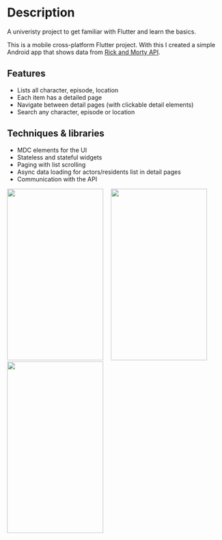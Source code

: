 # Description

A univeristy project to get familiar with Flutter and learn the basics.

This is a mobile cross-platform Flutter project. With this I created a simple Android app that shows data from [Rick and Morty API](https://rickandmortyapi.com/).

## Features
* Lists all character, episode, location
* Each item has a detailed page
* Navigate between detail pages (with clickable detail elements)
* Search any character, episode or location

## Techniques & libraries
* MDC elements for the UI
* Stateless and stateful widgets
* Paging with list scrolling
* Async data loading for actors/residents list in detail pages
* Communication with the API

<p>
  <img  width="225" height="401" src="https://user-images.githubusercontent.com/37157607/60517034-3dcd1000-9cdf-11e9-927b-59783266dfcb.png">
  <img  width="10" height="1" src="">

  <img margin="10p" width="225" height="401" src="https://user-images.githubusercontent.com/37157607/60517383-e4b1ac00-9cdf-11e9-9501-8f6a7a93c3d9.png">
  <img  width="10" height="1" src="">
  
  <img   width="225" height="401" src="https://user-images.githubusercontent.com/37157607/60517463-04e16b00-9ce0-11e9-90b3-56ffb459eb48.png">
</p>



